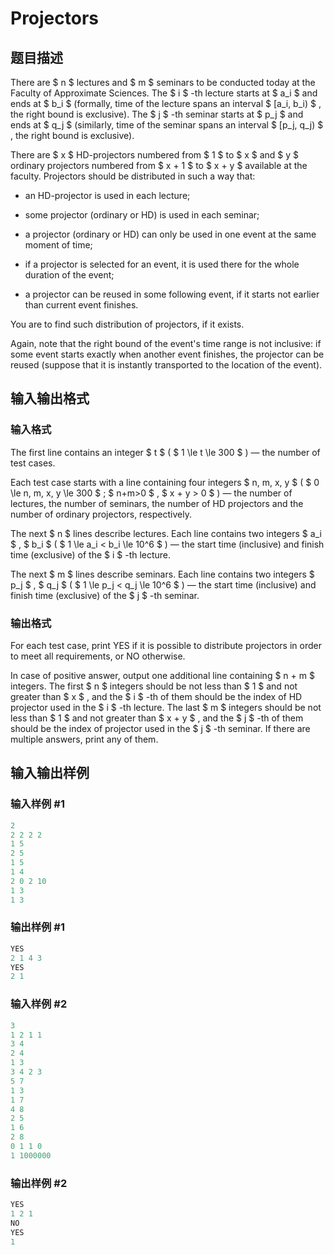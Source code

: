# Projectors

## 题目描述

There are $ n $ lectures and $ m $ seminars to be conducted today at the Faculty of Approximate Sciences. The $ i $ -th lecture starts at $ a_i $ and ends at $ b_i $ (formally, time of the lecture spans an interval $ [a_i, b_i) $ , the right bound is exclusive). The $ j $ -th seminar starts at $ p_j $ and ends at $ q_j $ (similarly, time of the seminar spans an interval $ [p_j, q_j) $ , the right bound is exclusive).

There are $ x $ HD-projectors numbered from $ 1 $ to $ x $ and $ y $ ordinary projectors numbered from $ x + 1 $ to $ x + y $ available at the faculty. Projectors should be distributed in such a way that:

- an HD-projector is used in each lecture;

- some projector (ordinary or HD) is used in each seminar;

- a projector (ordinary or HD) can only be used in one event at the same moment of time;

- if a projector is selected for an event, it is used there for the whole duration of the event;

- a projector can be reused in some following event, if it starts not earlier than current event finishes.

You are to find such distribution of projectors, if it exists.

Again, note that the right bound of the event's time range is not inclusive: if some event starts exactly when another event finishes, the projector can be reused (suppose that it is instantly transported to the location of the event).

## 输入输出格式

### 输入格式

The first line contains an integer $ t $ ( $ 1 \le t \le 300 $ ) — the number of test cases.

Each test case starts with a line containing four integers $ n, m, x, y $ ( $ 0 \le n, m, x, y \le 300 $ ; $ n+m>0 $ , $ x + y > 0 $ ) — the number of lectures, the number of seminars, the number of HD projectors and the number of ordinary projectors, respectively.

The next $ n $ lines describe lectures. Each line contains two integers $ a_i $ , $ b_i $ ( $ 1 \le a_i < b_i \le 10^6 $ ) — the start time (inclusive) and finish time (exclusive) of the $ i $ -th lecture.

The next $ m $ lines describe seminars. Each line contains two integers $ p_j $ , $ q_j $ ( $ 1 \le p_j < q_j \le 10^6 $ ) — the start time (inclusive) and finish time (exclusive) of the $ j $ -th seminar.

### 输出格式

For each test case, print YES if it is possible to distribute projectors in order to meet all requirements, or NO otherwise.

In case of positive answer, output one additional line containing $ n + m $ integers. The first $ n $ integers should be not less than $ 1 $ and not greater than $ x $ , and the $ i $ -th of them should be the index of HD projector used in the $ i $ -th lecture. The last $ m $ integers should be not less than $ 1 $ and not greater than $ x + y $ , and the $ j $ -th of them should be the index of projector used in the $ j $ -th seminar. If there are multiple answers, print any of them.

## 输入输出样例

### 输入样例 #1

```cpp
2
2 2 2 2
1 5
2 5
1 5
1 4
2 0 2 10
1 3
1 3

```
### 输出样例 #1

```cpp
YES
2 1 4 3 
YES
2 1 

```
### 输入样例 #2

```cpp
3
1 2 1 1
3 4
2 4
1 3
3 4 2 3
5 7
1 3
1 7
4 8
2 5
1 6
2 8
0 1 1 0
1 1000000

```
### 输出样例 #2

```cpp
YES
1 2 1 
NO
YES
1 

```
